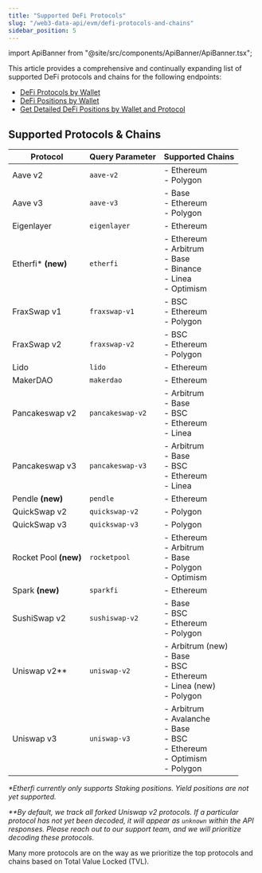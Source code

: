 ```yaml
---
title: "Supported DeFi Protocols"
slug: "/web3-data-api/evm/defi-protocols-and-chains"
sidebar_position: 5
---
```


import ApiBanner from "@site/src/components/ApiBanner/ApiBanner.tsx";

This article provides a comprehensive and continually expanding list of supported DeFi protocols and chains for the following endpoints:

- [DeFi Protocols by Wallet](https://deep-index.moralis.io/api-docs-2.2/#/Wallets/getDefiSummary)
- [DeFi Positions by Wallet](https://deep-index.moralis.io/api-docs-2.2/#/Wallets/getDefiPositionsSummary)
- [Get Detailed DeFi Positions by Wallet and Protocol](https://deep-index.moralis.io/api-docs-2.2/#/Wallets/getDefiPositionsByProtocol)

## Supported Protocols & Chains

| Protocol              | Query Parameter  | Supported Chains                                                                                |
| --------------------- | ---------------- | ----------------------------------------------------------------------------------------------- |
| Aave v2               | `aave-v2`        | - Ethereum <br/>- Polygon                                                                       |
| Aave v3               | `aave-v3`        | - Base <br/>- Ethereum <br/>- Polygon                                                           |
| Eigenlayer            | `eigenlayer`     | - Ethereum                                                                                      |
| Etherfi\* **(new)**   | `etherfi`        | - Ethereum<br/>- Arbitrum<br/>- Base<br/>- Binance<br/>- Linea<br/>- Optimism                   |
| FraxSwap v1           | `fraxswap-v1`    | - BSC<br/>- Ethereum<br/>- Polygon                                                              |
| FraxSwap v2           | `fraxswap-v2`    | - BSC<br/>- Ethereum<br/>- Polygon                                                              |
| Lido                  | `lido`           | - Ethereum                                                                                      |
| MakerDAO              | `makerdao`       | - Ethereum                                                                                      |
| Pancakeswap v2        | `pancakeswap-v2` | - Arbitrum <br/>- Base <br/>- BSC <br/>- Ethereum<br/>- Linea                                   |
| Pancakeswap v3        | `pancakeswap-v3` | - Arbitrum <br/>- Base <br/>- BSC <br/>- Ethereum<br/>- Linea                                   |
| Pendle **(new)**      | `pendle`         | - Ethereum                                                                                      |
| QuickSwap v2          | `quickswap-v2`   | - Polygon                                                                                       |
| QuickSwap v3          | `quickswap-v3`   | - Polygon                                                                                       |
| Rocket Pool **(new)** | `rocketpool`     | - Ethereum<br/>- Arbitrum<br/>- Base<br/>- Polygon<br/>- Optimism                               |
| Spark **(new)**       | `sparkfi`        | - Ethereum                                                                                      |
| SushiSwap v2          | `sushiswap-v2`   | - Base <br/>- BSC <br/>- Ethereum <br/>- Polygon                                                |
| Uniswap v2\*\*        | `uniswap-v2`     | - Arbitrum (new)<br/>- Base <br/>- BSC <br/>- Ethereum <br/>- Linea (new) <br/>- Polygon        |
| Uniswap v3            | `uniswap-v3`     | - Arbitrum <br/>- Avalanche <br/>- Base <br/>- BSC<br/> - Ethereum<br/>- Optimism<br/>- Polygon |

_\*Etherfi currently only supports Staking positions. Yield positions are not yet supported._

_\*\*By default, we track all forked Uniswap v2 protocols. If a particular protocol has not yet been decoded, it will appear as `unknown` within the API responses. Please reach out to our support team, and we will prioritize decoding these protocols._

Many more protocols are on the way as we prioritize the top protocols and chains based on Total Value Locked (TVL).
